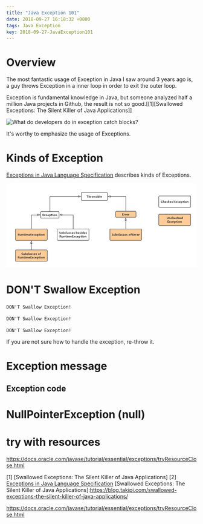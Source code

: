 ```yaml
---
title: "Java Exception 101"
date: 2018-09-27 16:18:32 +0800
tags: Java Exception
key: 2018-09-27-JavaException101
---
```


# Overview
The most fantastic usage of Exception in Java I saw around 3 years ago is, a guy throws Exception in a inner loop in order to exit the outer loop.

Exception is fundamental knowledge in Java, but someone analyzed half a million Java projects in Github, the result is not so good.\[[1][Swallowed Exceptions: The Silent Killer of Java Applications]\]

![What do developers do in exception catch blocks?](https://384uqqh5pka2ma24ild282mv-wpengine.netdna-ssl.com/wp-content/uploads/2018/02/instances.png)

It's worthy to emphasize the usage of Exceptions.

# Kinds of Exception

[Exceptions in Java Language Specification] describes kinds of Exceptions. 

![Exceptions in JLS](/assets/Exception_in_JLS.png)

# DON'T Swallow Exception

`DON'T Swallow Exception!`

`DON'T Swallow Exception!`

`DON'T Swallow Exception!`

If you are not sure how to handle the exception, re-throw it. 

# Exception message
## Exception code

# NullPointerException (null)

# try with resources
https://docs.oracle.com/javase/tutorial/essential/exceptions/tryResourceClose.html




\[1\] [Swallowed Exceptions: The Silent Killer of Java Applications] 
\[2\] [Exceptions in Java Language Specification]
[Swallowed Exceptions: The Silent Killer of Java Applications]:https://blog.takipi.com/swallowed-exceptions-the-silent-killer-of-java-applications/

[Exceptions in Java Language Specification]:https://docs.oracle.com/javase/specs/jls/se7/html/jls-11.html

  https://docs.oracle.com/javase/tutorial/essential/exceptions/tryResourceClose.html
